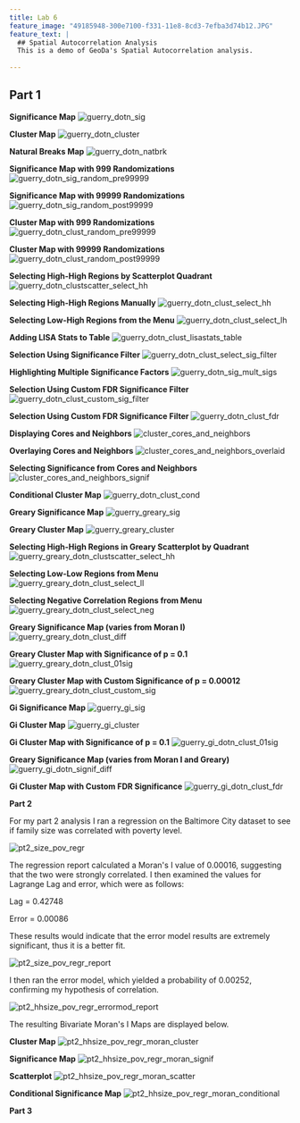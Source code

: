 ```yaml
---
title: Lab 6
feature_image: "49185948-300e7100-f331-11e8-8cd3-7efba3d74b12.JPG"
feature_text: |
  ## Spatial Autocorrelation Analysis
  This is a demo of GeoDa's Spatial Autocorrelation analysis.
  
---
```


## __Part 1__

__Significance Map__
![guerry_dotn_sig](https://user-images.githubusercontent.com/42807902/49185946-300e7100-f331-11e8-90b6-baf0a5065044.JPG)

__Cluster Map__
![guerry_dotn_cluster](https://user-images.githubusercontent.com/42807902/49185947-300e7100-f331-11e8-9583-40893118c0b8.JPG)

__Natural Breaks Map__
![guerry_dotn_natbrk](https://user-images.githubusercontent.com/42807902/49185948-300e7100-f331-11e8-8cd3-7efba3d74b12.JPG)

__Significance Map with 999 Randomizations__
![guerry_dotn_sig_random_pre99999](https://user-images.githubusercontent.com/42807902/49185949-300e7100-f331-11e8-897e-3ffff57cc562.JPG)

__Significance Map with 99999 Randomizations__
![guerry_dotn_sig_random_post99999](https://user-images.githubusercontent.com/42807902/49185950-300e7100-f331-11e8-9639-9a3813c5e206.JPG)

__Cluster Map with 999 Randomizations__
![guerry_dotn_clust_random_pre99999](https://user-images.githubusercontent.com/42807902/49185952-30a70780-f331-11e8-9e9b-c62805e6cd6b.JPG)

__Cluster Map with 99999 Randomizations__
![guerry_dotn_clust_random_post99999](https://user-images.githubusercontent.com/42807902/49185951-30a70780-f331-11e8-8463-9d39e302603c.JPG)

__Selecting High-High Regions by Scatterplot Quadrant__
![guerry_dotn_clustscatter_select_hh](https://user-images.githubusercontent.com/42807902/49185953-30a70780-f331-11e8-96bd-b501869a758e.JPG)

__Selecting High-High Regions Manually__
![guerry_dotn_clust_select_hh](https://user-images.githubusercontent.com/42807902/49185954-30a70780-f331-11e8-9e96-c6bb6ca2b06c.JPG)

__Selecting Low-High Regions from the Menu__
![guerry_dotn_clust_select_lh](https://user-images.githubusercontent.com/42807902/49185955-30a70780-f331-11e8-98e1-017470145ef3.JPG)

__Adding LISA Stats to Table__
![guerry_dotn_clust_lisastats_table](https://user-images.githubusercontent.com/42807902/49185956-30a70780-f331-11e8-89ce-8750124771e4.JPG)

__Selection Using Significance Filter__
![guerry_dotn_clust_select_sig_filter](https://user-images.githubusercontent.com/42807902/49185957-30a70780-f331-11e8-9d89-adf22c5b0a80.JPG)


__Highlighting Multiple Significance Factors__
![guerry_dotn_sig_mult_sigs](https://user-images.githubusercontent.com/42807902/49185958-30a70780-f331-11e8-84ed-5b7f7e27dc9c.JPG)

__Selection Using Custom FDR Significance Filter__
![guerry_dotn_clust_custom_sig_filter](https://user-images.githubusercontent.com/42807902/49185959-30a70780-f331-11e8-9062-4e9cea322f13.JPG)

__Selection Using Custom FDR Significance Filter__
![guerry_dotn_clust_fdr](https://user-images.githubusercontent.com/42807902/49185960-30a70780-f331-11e8-8d3d-b3daeb4e6f36.JPG)

__Displaying Cores and Neighbors__
![cluster_cores_and_neighbors](https://user-images.githubusercontent.com/42807902/49185961-30a70780-f331-11e8-8c5b-bf0d0c5b6305.JPG)

__Overlaying Cores and Neighbors__
![cluster_cores_and_neighbors_overlaid](https://user-images.githubusercontent.com/42807902/49185962-30a70780-f331-11e8-9451-8b07561b2c53.JPG)

__Selecting Significance from Cores and Neighbors__
![cluster_cores_and_neighbors_signif](https://user-images.githubusercontent.com/42807902/49185963-313f9e00-f331-11e8-834e-b8fdcd550291.JPG)

__Conditional Cluster Map__
![guerry_dotn_clust_cond](https://user-images.githubusercontent.com/42807902/49185932-2f75da80-f331-11e8-947d-5f4e082eada4.JPG)

__Greary Significance Map__
![guerry_greary_sig](https://user-images.githubusercontent.com/42807902/49185933-2f75da80-f331-11e8-9354-d432ef5a725d.JPG)

__Greary Cluster Map__
![guerry_greary_cluster](https://user-images.githubusercontent.com/42807902/49185934-2f75da80-f331-11e8-9493-550ba2abf1be.JPG)

__Selecting High-High Regions in Greary Scatterplot by Quadrant__
![guerry_greary_dotn_clustscatter_select_hh](https://user-images.githubusercontent.com/42807902/49185935-2f75da80-f331-11e8-9923-1224fb449ef8.JPG)

__Selecting Low-Low Regions from Menu__
![guerry_greary_dotn_clust_select_ll](https://user-images.githubusercontent.com/42807902/49185936-2f75da80-f331-11e8-9d0d-f39999cad0d3.JPG)

__Selecting Negative Correlation Regions from Menu__
![guerry_greary_dotn_clust_select_neg](https://user-images.githubusercontent.com/42807902/49185937-2f75da80-f331-11e8-8fce-70b11247e959.JPG)

__Greary Significance Map (varies from Moran I)__
![guerry_greary_dotn_clust_diff](https://user-images.githubusercontent.com/42807902/49185938-2f75da80-f331-11e8-80b4-9f6e98b745af.JPG)

__Greary Cluster Map with Significance of p = 0.1__
![guerry_greary_dotn_clust_01sig](https://user-images.githubusercontent.com/42807902/49185939-300e7100-f331-11e8-8e9f-c3bb0998a9e7.JPG)

__Greary Cluster Map with Custom Significance of p = 0.00012__
![guerry_greary_dotn_clust_custom_sig](https://user-images.githubusercontent.com/42807902/49185940-300e7100-f331-11e8-99cf-a2de4a07c910.JPG)

__Gi Significance Map__
![guerry_gi_sig](https://user-images.githubusercontent.com/42807902/49185941-300e7100-f331-11e8-8934-3619883b084c.JPG)

__Gi Cluster Map__
![guerry_gi_cluster](https://user-images.githubusercontent.com/42807902/49185942-300e7100-f331-11e8-9f09-e6f997eb7eb6.JPG)

__Gi Cluster Map with Significance of p = 0.1__
![guerry_gi_dotn_clust_01sig](https://user-images.githubusercontent.com/42807902/49185943-300e7100-f331-11e8-810e-661583cd6bf2.JPG)

__Greary Significance Map (varies from Moran I and Greary)__
![guerry_gi_dotn_signif_diff](https://user-images.githubusercontent.com/42807902/49185944-300e7100-f331-11e8-81d2-a53ce5765d8f.JPG)

__Gi Cluster Map with Custom FDR Significance__
![guerry_gi_dotn_clust_fdr](https://user-images.githubusercontent.com/42807902/49185945-300e7100-f331-11e8-8146-dac7a25592f3.JPG)



__Part 2__

For my part 2 analysis I ran a regression on the Baltimore City dataset to see if family size was correlated with poverty level.

![pt2_size_pov_regr](https://user-images.githubusercontent.com/42807902/49186755-78c72980-f333-11e8-9621-db8f1da9c418.JPG)

The regression report calculated a Moran's I value of 0.00016, suggesting that the two were strongly correlated. I then examined the values for Lagrange Lag and error, which were as follows:

Lag = 0.42748

Error = 0.00086

These results would indicate that the error model results are extremely significant, thus it is a better fit.

![pt2_size_pov_regr_report](https://user-images.githubusercontent.com/42807902/49186756-78c72980-f333-11e8-980a-96d1d11fd2d1.JPG)

I then ran the error model, which yielded a probability of 0.00252, confirming my hypothesis of correlation.

![pt2_hhsize_pov_regr_errormod_report](https://user-images.githubusercontent.com/42807902/49186750-782e9300-f333-11e8-80fc-f4439646beb7.JPG)

The resulting Bivariate Moran's I Maps are displayed below.


__Cluster Map__
![pt2_hhsize_pov_regr_moran_cluster](https://user-images.githubusercontent.com/42807902/49186751-782e9300-f333-11e8-8cb4-13876717ccce.JPG)

__Significance Map__
![pt2_hhsize_pov_regr_moran_signif](https://user-images.githubusercontent.com/42807902/49186752-782e9300-f333-11e8-8e51-069d74970fe6.JPG)

__Scatterplot__
![pt2_hhsize_pov_regr_moran_scatter](https://user-images.githubusercontent.com/42807902/49186753-782e9300-f333-11e8-859e-aa4322355f09.JPG)

__Conditional Significance Map__
![pt2_hhsize_pov_regr_moran_conditional](https://user-images.githubusercontent.com/42807902/49186754-782e9300-f333-11e8-8607-be4ace957d66.JPG)








__Part 3__

